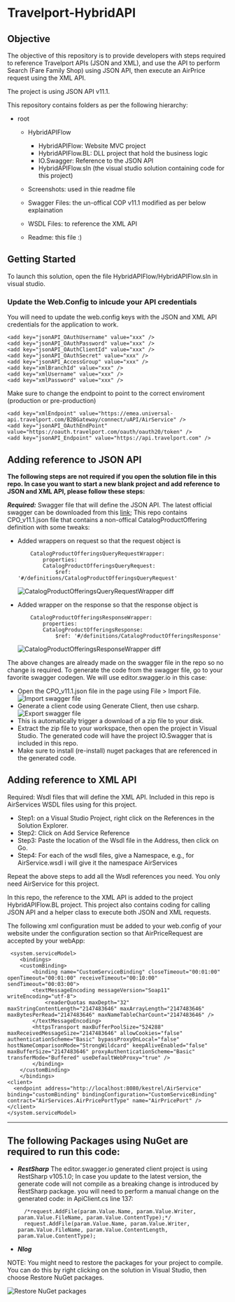 # Travelport-HybridAPI

## Objective
The objective of this repository is to provide developers with steps required to reference Travelport APIs (JSON and XML), and use the API to perform Search (Fare Family Shop) using JSON API, then execute an AirPrice request using the XML API. 

The project is using JSON API v11.1.

This repository contains folders as per the following hierarchy:

- root
    - HybridAPIFlow
        - HybridAPIFlow: Website MVC project 
        - HybridAPIFlow.BL: DLL project that hold the business logic
        - IO.Swagger: Reference to the JSON API
        - HybridAPIFlow.sln (the visual studio solution containing code for this project)

    - Screenshots: used in thie readme file
    - Swagger Files: the un-offical COP v11.1 modified as per below explaination
    - WSDL Files: to reference the XML API
    - Readme: this file :)

## Getting Started

To launch this solution, open the file HybridAPIFlow/HybridAPIFlow.sln in visual studio.

### Update the Web.Config to inlcude your API credentials

You will need to update the web.config keys with the JSON and XML API credentials for the application to work.

    <add key="jsonAPI_OAuthUsername" value="xxx" />
    <add key="jsonAPI_OAuthPassword" value="xxx" />
    <add key="jsonAPI_OAuthClientId" value="xxx" />
    <add key="jsonAPI_OAuthSecret" value="xxx" />
    <add key="jsonAPI_AccessGroup" value="xxx" />
    <add key="xmlBranchId" value="xxx" />
    <add key="xmlUsername" value="xxx" />
    <add key="xmlPassword" value="xxx" />

Make sure to change the endpoint to point to the correct enviroment (production or pre-production)

    <add key="xmlEndpoint" value="https://emea.universal-api.travelport.com/B2BGateway/connect/uAPI/AirService" />
    <add key="jsonAPI_OAuthEndPoint" value="https://oauth.travelport.com/oauth/oauth20/token" />
    <add key="jsonAPI_Endpoint" value="https://api.travelport.com" />

## Adding reference to JSON API
**The following steps are not required if you open the solution file in this repo. In case you want to start a new blank project and add reference to JSON and XML API, please follow these steps:**  

___Required:___
    Swagger file that will define the JSON API. The latest official swagger can be downloaded from this [link](https://support.travelport.com/webhelp/tripservices/Content/Downloads/Downloads.htm); This repo contains CPO_v11.1.json file that contains a non-offical CatalogProductOffering definition with some tweaks:

  - Added wrappers on request so that the request object is         
            
            
            CatalogProductOfferingsQueryRequestWrapper:
                properties:
                CatalogProductOfferingsQueryRequest:
                    $ref: '#/definitions/CatalogProductOfferingsQueryRequest'

    ![CatalogProductOfferingsQueryRequestWrapper diff](/Screenshots/Request-Object-Wrapper.png)

  - Added wrapper on the response so that the response object is 
           
            
            CatalogProductOfferingsResponseWrapper:
                properties:
                CatalogProductOfferingsResponse:
                    $ref: '#/definitions/CatalogProductOfferingsResponse'

    ![CatalogProductOfferingsResponseWrapper diff](/Screenshots/Response-Object-Wrapper.png)


The above changes are already made on the swagger file in the repo so no change is required. 
To generate the code from the swagger file, go to your favorite swagger codegen. We will use editor.swagger.io in this case: 

- Open the CPO_v11.1.json file in the page using File > Import File.
    ![Import swagger file](/Screenshots/editor-swagger-import-file.png)
- Generate a client code using Generate Client, then use csharp.
  ![Export swagger file](/Screenshots/editor-swagger-generate-client-csharp.png)
- This is automatically trigger a download of a zip file to your disk.
- Extract the zip file to your workspace, then open the project in Visual Studio. The generated code will have the project IO.Swagger that is included in this repo. 
- Make sure to install (re-install) nuget packages that are referenced in the generated code.


## Adding reference to XML API
Required:
    Wsdl files that will define the XML API. Included in this repo is AirServices WSDL files using for this project. 

- Step1: on a Visual Studio Project, right click on the References in the Solution Explorer. 
- Step2: Click on Add Service Reference
- Step3: Paste the location of the Wsdl file in the Address, then click on Go.
- Step4: For each of the wsdl files, give a Namespace, e.g., for AirService.wsdl i will give it the namespace AirServices

Repeat the above steps to add all the Wsdl references you need. You only need AirService for this project. 

In this repo, the reference to the XML API is added to the project HybridAPIFlow.BL project. This project also contains coding for calling JSON API and a helper class to execute both JSON and XML requests. 

The following xml configuration must be added to your web.config of your website under the configuration section so that AirPriceRequest are accepted by your webApp:

     <system.serviceModel>
        <bindings>
        <customBinding>
            <binding name="CustomServiceBinding" closeTimeout="00:01:00" openTimeout="00:01:00" receiveTimeout="00:10:00" sendTimeout="00:03:00">
            <textMessageEncoding messageVersion="Soap11" writeEncoding="utf-8">
                <readerQuotas maxDepth="32" maxStringContentLength="2147483646" maxArrayLength="2147483646" maxBytesPerRead="2147483646" maxNameTableCharCount="2147483646" />
            </textMessageEncoding>
            <httpsTransport maxBufferPoolSize="524288" maxReceivedMessageSize="2147483646" allowCookies="false" authenticationScheme="Basic" bypassProxyOnLocal="false" hostNameComparisonMode="StrongWildcard" keepAliveEnabled="false" maxBufferSize="2147483646" proxyAuthenticationScheme="Basic" transferMode="Buffered" useDefaultWebProxy="true" />
            </binding>
        </customBinding>
        </bindings>
    <client>
      <endpoint address="http://localhost:8080/kestrel/AirService" binding="customBinding" bindingConfiguration="CustomServiceBinding" contract="AirServices.AirPricePortType" name="AirPricePort" />
    </client>
    </system.serviceModel>

---------------------------------

## The following Packages using NuGet are required to run this code:

- ___RestSharp___
    The editor.swagger.io generated client project is using RestSharp v105.1.0; In case you update to the latest version, the generate code will not compile as a breaking change is introduced by RestSharp package. you will need to perform a manual change on the generated code:
    in ApiClient.cs line 137:  
             
        /*request.AddFile(param.Value.Name, param.Value.Writer, param.Value.FileName, param.Value.ContentType);*/
        request.AddFile(param.Value.Name, param.Value.Writer, param.Value.FileName, param.Value.ContentLength, param.Value.ContentType);
- ___Nlog___


NOTE: You might need to restore the packages for your project to compile. You can do this by right clicking on the solution in Visual Studio, then choose Restore NuGet packages.

  ![Restore NuGet packages](/Screenshots/Restore-Nuget-packages.png)
